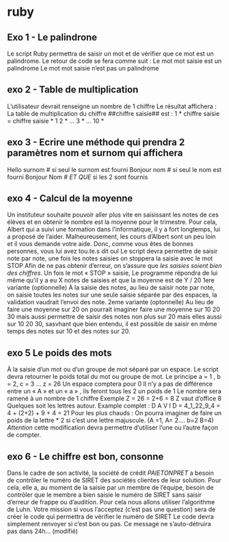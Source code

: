 # ruby
## Exo 1 - Le palindrone
Le script Ruby permettra de saisir un mot et de vérifier que ce mot est un palindrome.
Le retour de code se fera comme suit :
Le mot mot saisie est un palindrome
Le mot mot saisie n’est pas un palindrome

## exo 2 - Table de multiplication
L’utilisateur devrait renseigne un nombre de 1 chiffre
Le résultat affichera :
 La table de multiplication du chiffre ##chiffre saisie## est :
1 * chiffre saisie = chiffre saisie * 1
2 * …
3 *
…
10 *

## exo 3 - Ecrire une méthode qui prendra 2 paramètres nom et surnom qui affichera
Hello  surnom     # si seul le surnom est fourni
Bonjour  nom #   si seul le nom est fourni
Bonjour Nom # *ET QUE* si les 2 sont fournis

## exo 4 - Calcul de la moyenne
Un instituteur souhaite pouvoir aller plus vite en saisissant les notes de ces élèves et en obtenir le nombre est la moyenne pour le trimestre.
Pour cela, Albert qui a suivi une formation dans l’informatique, il y a fort longtemps, lui a proposé de l’aider. Malheureusement, les cours d’Albert sont un peu loin et il vous demande votre aide.
Donc, comme vous êtes de bonnes personnes, vous lui avez tou.te.s dit ouI
Le script devra permettre de saisir note par note,  une fois les notes saisies on stoppera la saisie avec le mot STOP
Afin de ne pas obtenir d’erreur, on s’assure que _les saisies soient bien des chiffres_.
Un fois le mot « STOP »  saisie,
Le programme répondra de lui même qu’il y a eu X notes de saisies et que la moyenne est de Y / 20
1ere variante  (optionnelle)
À la saisie des notes, au lieu de saisir note par note, on saisie toutes les notes sur une seule saisie séparée par des espaces, la validation vaudrait l’envoi des note.
2eme variante (optonnelle)
Au lieu de faire une moyenne sur 20 on pourrait imaginer faire une moyenne sur 10 20 30 mais aussi permettre de saisir des notes non plus sur 20 mais elles aussi sur 10 20 30, sasvhant que bien entendu, il est possible de saisir en même temps des notes sur 10 et des notes sur 20.

## exo 5 Le poids des mots
À la saisie d’un mot ou d’un groupe de mot séparé par un espace.
Le script devra retourner le poids total du mot ou groupe de mot.
Le principe a = 1 , b = 2, c = 3 … z = 26
Un espace comptera pour 0
Il n’y a pas de différence entre un « A » et un « a » , ils feront tous les 2 un poids de 1
Le nombre sera ramené à un nombre de 1 chiffre
Exemple Z = 26 = 2+6 = 8
Z vaut d’office 8
Quelques soit les lettres autour.
Example complet :
D A V I D  =
4_1_22_9_4 =
4 + (2+2) + 9 + 4 =
21
Pour les plus chauds :
On pourra imaginer de faire un poids de la lettre * 2 si c’est une lettre majuscule.
(A =1, A= 2….  b=2 B=4)
*Attention* cette modification devra permettre d’utiliser l’une ou l’autre façon de compter.

## exo 6 - Le chiffre est bon, consonne
Dans le cadre de son activité, la société de crédit *PAIETONPRET* a besoin de contrôler le numéro de SIRET des sociétés clientes de leur solution.
Pour cela, elle a, au moment de la saisie par un membre de l’équipe, besoin de contrôler que le membre a bien saisie le numéro de SIRET sans saisir d’erreur de frappe ou d’audition.
Pour cela nous allons utiliser l’algorithme de Luhn.
Votre mission si vous l’acceptez (c’est pas une question) sera de  créer le code qui permettra de vérifier le numéro de SIRET
Le code devra simplement renvoyer  si c’est bon ou pas.
Ce message ne s’auto-détruira pas dans 24h... (modifié) 
